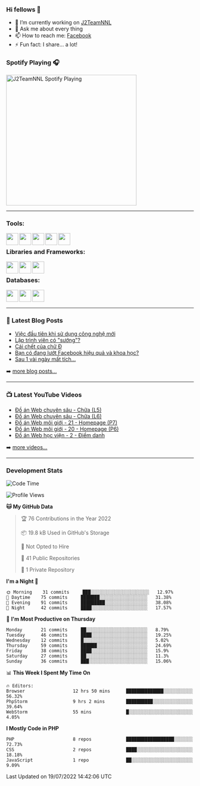 ### Hi fellows 👋

- 🔭 I’m currently working on [J2TeamNNL]
- 💬 Ask me about every thing
- 📫 How to reach me: [Facebook]
- ⚡ Fun fact: I share... a lot!


### Spotify Playing 🎧
[<img src="https://spotify-playing-git-master.j2teamnnl.vercel.app/api/spotify-playing" alt="J2TeamNNL Spotify Playing" width="350" />](https://open.spotify.com/user/31ghget3jspvgpjwbv5pcwli3smab)

---

### Tools:
<img align='left' height="32" width="32" src="https://cdn.jsdelivr.net/npm/simple-icons@4.8.0/icons/sublimetext.svg" />
<img align='left' height="32" width="32" src="https://cdn.jsdelivr.net/npm/simple-icons@4.8.0/icons/phpstorm.svg" />
<img align='left' height="32" width="32" src="https://cdn.jsdelivr.net/npm/simple-icons@4.8.0/icons/xampp.svg" />
<img align='left' height="32" width="32" src="https://cdn.jsdelivr.net/npm/simple-icons@4.8.0/icons/laragon.svg" />
<img align='left' height="32" width="32" src="https://cdn.jsdelivr.net/npm/simple-icons@4.8.0/icons/docker.svg" />
<br>

### Libraries and Frameworks:
<img align='left' height="32" width="32" src="https://cdn.jsdelivr.net/npm/simple-icons@4.8.0/icons/jquery.svg" />
<img align='left' height="32" width="32" src="https://cdn.jsdelivr.net/npm/simple-icons@4.8.0/icons/laravel.svg" />
<img align='left' height="32" width="32" src="https://cdn.jsdelivr.net/npm/simple-icons@4.8.0/icons/nuxt-dot-js.svg" />
<br>

### Databases:
<img align='left' height="32" width="32" src="https://cdn.jsdelivr.net/npm/simple-icons@4.8.0/icons/mysql.svg" />
<img align='left' height="32" width="32" src="https://cdn.jsdelivr.net/npm/simple-icons@4.8.0/icons/postgresql.svg" />
<img align='left' height="32" width="32" src="https://cdn.jsdelivr.net/npm/simple-icons@4.8.0/icons/elasticsearch.svg" />

<br>
<br>

---

### 📕 Latest Blog Posts
<!-- BLOG-POST-LIST:START -->
- [Việc đầu tiên khi sử dụng công nghệ mới](https://j2teamnnl.blogspot.com/2020/07/viec-au-tien-khi-su-dung-cong-nghe-moi.html)
- [Lập trình viên có &quot;sướng&quot;?](https://j2teamnnl.blogspot.com/2020/03/lap-trinh-vien-co.html)
- [Cái chết của chữ Đ](https://j2teamnnl.blogspot.com/2020/01/cai-chet-cua-chu.html)
- [Bạn có đang lướt Facebook hiệu quả và khoa học?](https://j2teamnnl.blogspot.com/2019/08/ban-co-ang-luot-web-hieu-qua-va-khoa-hoc.html)
- [Sau 1 vài ngày mất tích...](https://j2teamnnl.blogspot.com/2019/08/sau-1-vai-ngay-mat-tich.html)
<!-- BLOG-POST-LIST:END -->
➡️ [more blog posts...](https://j2teamnnl.blogspot.com)

---

### 📺 Latest YouTube Videos
<!-- YOUTUBE:START -->
- [Đồ án Web chuyên sâu - Chữa &lpar;L5&rpar;](https://www.youtube.com/watch?v=7S1J44J443o)
- [Đồ án Web chuyên sâu - Chữa &lpar;L6&rpar;](https://www.youtube.com/watch?v=t5D1TUnE828)
- [Đồ án Web môi giới - 21 - Homepage &lpar;P7&rpar;](https://www.youtube.com/watch?v=-O8SQhNuW2g)
- [Đồ án Web môi giới - 20 - Homepage &lpar;P6&rpar;](https://www.youtube.com/watch?v=lJ-lIxTvSKU)
- [Đồ án Web học viện - 2 - Điểm danh](https://www.youtube.com/watch?v=YAqVdLT_D18)
<!-- YOUTUBE:END -->
➡️ [more videos...](https://www.youtube.com/j2teamnnl)

---
### Development Stats
<!--START_SECTION:waka-->
![Code Time](http://img.shields.io/badge/Code%20Time-3%2C186%20hrs%2024%20mins-blue)

![Profile Views](http://img.shields.io/badge/Profile%20Views-138-blue)

**🐱 My GitHub Data** 

> 🏆 76 Contributions in the Year 2022
 > 
> 📦 19.8 kB Used in GitHub's Storage 
 > 
> 🚫 Not Opted to Hire
 > 
> 📜 41 Public Repositories 
 > 
> 🔑 1 Private Repository 
 > 
**I'm a Night 🦉** 

```text
🌞 Morning    31 commits     ███░░░░░░░░░░░░░░░░░░░░░░   12.97% 
🌆 Daytime    75 commits     ███████░░░░░░░░░░░░░░░░░░   31.38% 
🌃 Evening    91 commits     █████████░░░░░░░░░░░░░░░░   38.08% 
🌙 Night      42 commits     ████░░░░░░░░░░░░░░░░░░░░░   17.57%

```
📅 **I'm Most Productive on Thursday** 

```text
Monday       21 commits     ██░░░░░░░░░░░░░░░░░░░░░░░   8.79% 
Tuesday      46 commits     ████░░░░░░░░░░░░░░░░░░░░░   19.25% 
Wednesday    12 commits     █░░░░░░░░░░░░░░░░░░░░░░░░   5.02% 
Thursday     59 commits     ██████░░░░░░░░░░░░░░░░░░░   24.69% 
Friday       38 commits     ████░░░░░░░░░░░░░░░░░░░░░   15.9% 
Saturday     27 commits     ██░░░░░░░░░░░░░░░░░░░░░░░   11.3% 
Sunday       36 commits     ███░░░░░░░░░░░░░░░░░░░░░░   15.06%

```


📊 **This Week I Spent My Time On** 

```text
🔥 Editors: 
Browser                  12 hrs 50 mins      ██████████████░░░░░░░░░░░   56.32% 
PhpStorm                 9 hrs 2 mins        ██████████░░░░░░░░░░░░░░░   39.64% 
WebStorm                 55 mins             █░░░░░░░░░░░░░░░░░░░░░░░░   4.05%

```

**I Mostly Code in PHP** 

```text
PHP                      8 repos             ██████████████████░░░░░░░   72.73% 
CSS                      2 repos             ████░░░░░░░░░░░░░░░░░░░░░   18.18% 
JavaScript               1 repo              ██░░░░░░░░░░░░░░░░░░░░░░░   9.09%

```



 Last Updated on 19/07/2022 14:42:06 UTC
<!--END_SECTION:waka-->


[J2TeamNNL]: https://j2teamnnl.com/
[Facebook]: https://fb.me/j2teamnnl
